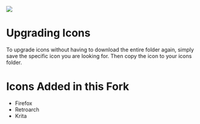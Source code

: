 ![](preview/candy.png)

# Upgrading Icons

To upgrade icons without having to download the entire folder again, simply save the specific icon you are looking for.
Then copy the icon to your icons folder.

# Icons Added in this Fork
- Firefox
- Retroarch
- Krita
